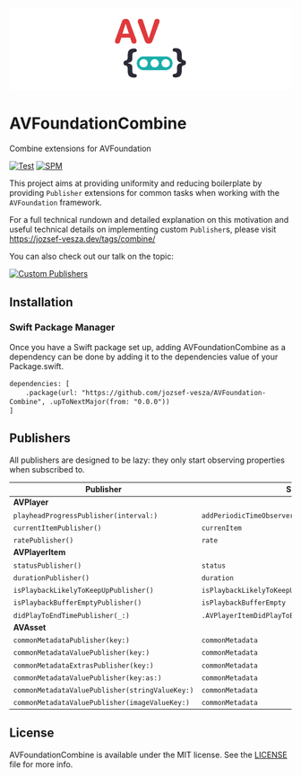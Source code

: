 ![Combine wrappers for AVPlayer](images/header.png)
# AVFoundationCombine
Combine extensions for AVFoundation

[![Test](https://github.com/jozsef-vesza/AVFoundation-Combine/actions/workflows/test.yml/badge.svg)](https://github.com/jozsef-vesza/AVFoundation-Combine/actions/workflows/test.yml) [![SPM](https://img.shields.io/badge/Swift%20Package%20Manager-compatible-brightgreen.svg)](https://github.com/apple/swift-package-manager)

This project aims at providing uniformity and reducing boilerplate by providing `Publisher` extensions for common tasks when working with the `AVFoundation` framework.

For a full technical rundown and detailed explanation on this motivation and useful technical details on implementing custom `Publisher`s, please visit https://jozsef-vesza.dev/tags/combine/

You can also check out our talk on the topic:

[![Custom Publishers](https://img.youtube.com/vi/YcVe9L7fEJ0/0.jpg)](https://www.youtube.com/watch?v=YcVe9L7fEJ0)

## Installation

### Swift Package Manager

Once you have a Swift package set up, adding AVFoundationCombine as a dependency can be done by adding it to the dependencies value of your Package.swift.

```
dependencies: [
    .package(url: "https://github.com/jozsef-vesza/AVFoundation-Combine", .upToNextMajor(from: "0.0.0"))
]
```


## Publishers
All publishers are designed to be lazy: they only start observing properties when subscribed to.


| Publisher | Source |
|-----------|--------|
| **AVPlayer** | |
|     `playheadProgressPublisher(interval:)`      |    `addPeriodicTimeObserver(forInterval:queue:using:)`    |
|     `currentItemPublisher()`      |    `currenItem`    |
|     `ratePublisher()`      |    `rate`    |
| **AVPlayerItem** | |
|     `statusPublisher()`      |    `status`    |
|     `durationPublisher()`      |    `duration`    |
|     `isPlaybackLikelyToKeepUpPublisher()`      |    `isPlaybackLikelyToKeepUp`    |
|     `isPlaybackBufferEmptyPublisher()`      |    `isPlaybackBufferEmpty`    |
|     `didPlayToEndTimePublisher(_:)`      |    `.AVPlayerItemDidPlayToEndTime` Notification    |
| **AVAsset** | |
|     `commonMetadataPublisher(key:)`      |    `commonMetadata`    |
|     `commonMetadataValuePublisher(key:)`      |    `commonMetadata`    |
|     `commonMetadataExtrasPublisher(key:)`      |    `commonMetadata`    |
|     `commonMetadataValuePublisher(key:as:)`      |    `commonMetadata`    |
|     `commonMetadataValuePublisher(stringValueKey:)`      |    `commonMetadata`    |
|     `commonMetadataValuePublisher(imageValueKey:)`      |    `commonMetadata`    |

## License

AVFoundationCombine is available under the MIT license. See the [LICENSE](https://github.com/jozsef-vesza/AVFoundation-Combine/blob/master/LICENSE) file for more info.
